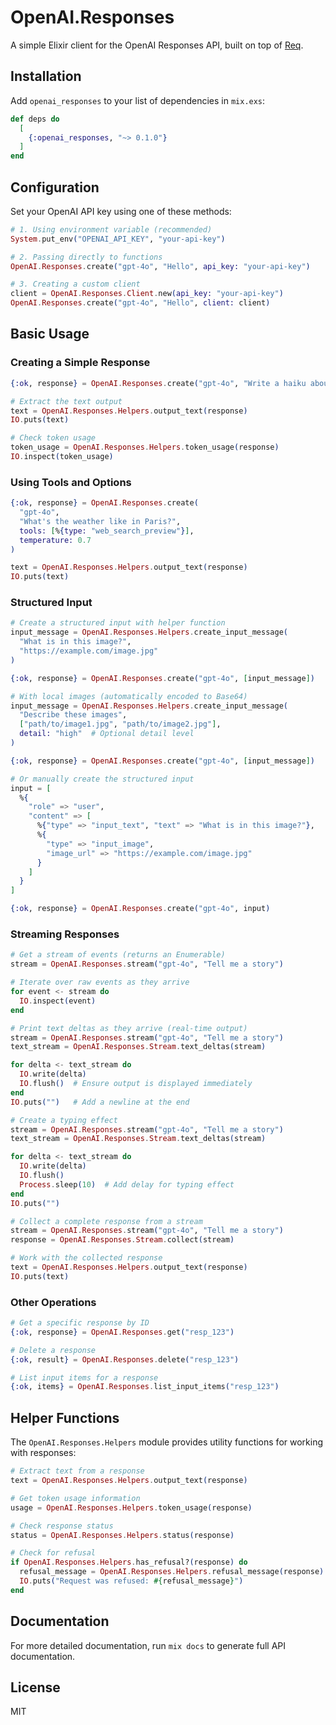 # OpenAI.Responses

A simple Elixir client for the OpenAI Responses API, built on top of [Req](https://github.com/wojtekmach/req).

## Installation

Add `openai_responses` to your list of dependencies in `mix.exs`:

```elixir
def deps do
  [
    {:openai_responses, "~> 0.1.0"}
  ]
end
```

## Configuration

Set your OpenAI API key using one of these methods:

```elixir
# 1. Using environment variable (recommended)
System.put_env("OPENAI_API_KEY", "your-api-key")

# 2. Passing directly to functions
OpenAI.Responses.create("gpt-4o", "Hello", api_key: "your-api-key")

# 3. Creating a custom client
client = OpenAI.Responses.Client.new(api_key: "your-api-key")
OpenAI.Responses.create("gpt-4o", "Hello", client: client)
```

## Basic Usage

### Creating a Simple Response

```elixir
{:ok, response} = OpenAI.Responses.create("gpt-4o", "Write a haiku about programming")

# Extract the text output
text = OpenAI.Responses.Helpers.output_text(response)
IO.puts(text)

# Check token usage
token_usage = OpenAI.Responses.Helpers.token_usage(response)
IO.inspect(token_usage)
```

### Using Tools and Options

```elixir
{:ok, response} = OpenAI.Responses.create(
  "gpt-4o",
  "What's the weather like in Paris?",
  tools: [%{type: "web_search_preview"}],
  temperature: 0.7
)

text = OpenAI.Responses.Helpers.output_text(response)
IO.puts(text)
```

### Structured Input

```elixir
# Create a structured input with helper function
input_message = OpenAI.Responses.Helpers.create_input_message(
  "What is in this image?", 
  "https://example.com/image.jpg"
)

{:ok, response} = OpenAI.Responses.create("gpt-4o", [input_message])

# With local images (automatically encoded to Base64)
input_message = OpenAI.Responses.Helpers.create_input_message(
  "Describe these images",
  ["path/to/image1.jpg", "path/to/image2.jpg"],
  detail: "high"  # Optional detail level
)

{:ok, response} = OpenAI.Responses.create("gpt-4o", [input_message])

# Or manually create the structured input
input = [
  %{
    "role" => "user",
    "content" => [
      %{"type" => "input_text", "text" => "What is in this image?"},
      %{
        "type" => "input_image",
        "image_url" => "https://example.com/image.jpg"
      }
    ]
  }
]

{:ok, response} = OpenAI.Responses.create("gpt-4o", input)
```

### Streaming Responses

```elixir
# Get a stream of events (returns an Enumerable)
stream = OpenAI.Responses.stream("gpt-4o", "Tell me a story")

# Iterate over raw events as they arrive
for event <- stream do
  IO.inspect(event)
end

# Print text deltas as they arrive (real-time output)
stream = OpenAI.Responses.stream("gpt-4o", "Tell me a story")
text_stream = OpenAI.Responses.Stream.text_deltas(stream)

for delta <- text_stream do
  IO.write(delta)
  IO.flush()  # Ensure output is displayed immediately
end
IO.puts("")   # Add a newline at the end

# Create a typing effect
stream = OpenAI.Responses.stream("gpt-4o", "Tell me a story")
text_stream = OpenAI.Responses.Stream.text_deltas(stream)

for delta <- text_stream do
  IO.write(delta)
  IO.flush()
  Process.sleep(10)  # Add delay for typing effect
end
IO.puts("")

# Collect a complete response from a stream
stream = OpenAI.Responses.stream("gpt-4o", "Tell me a story")
response = OpenAI.Responses.Stream.collect(stream)

# Work with the collected response
text = OpenAI.Responses.Helpers.output_text(response)
IO.puts(text)
```

### Other Operations

```elixir
# Get a specific response by ID
{:ok, response} = OpenAI.Responses.get("resp_123")

# Delete a response
{:ok, result} = OpenAI.Responses.delete("resp_123")

# List input items for a response
{:ok, items} = OpenAI.Responses.list_input_items("resp_123")
```

## Helper Functions

The `OpenAI.Responses.Helpers` module provides utility functions for working with responses:

```elixir
# Extract text from a response
text = OpenAI.Responses.Helpers.output_text(response)

# Get token usage information
usage = OpenAI.Responses.Helpers.token_usage(response)

# Check response status
status = OpenAI.Responses.Helpers.status(response)

# Check for refusal
if OpenAI.Responses.Helpers.has_refusal?(response) do
  refusal_message = OpenAI.Responses.Helpers.refusal_message(response)
  IO.puts("Request was refused: #{refusal_message}")
end
```

## Documentation

For more detailed documentation, run `mix docs` to generate full API documentation.

## License

MIT